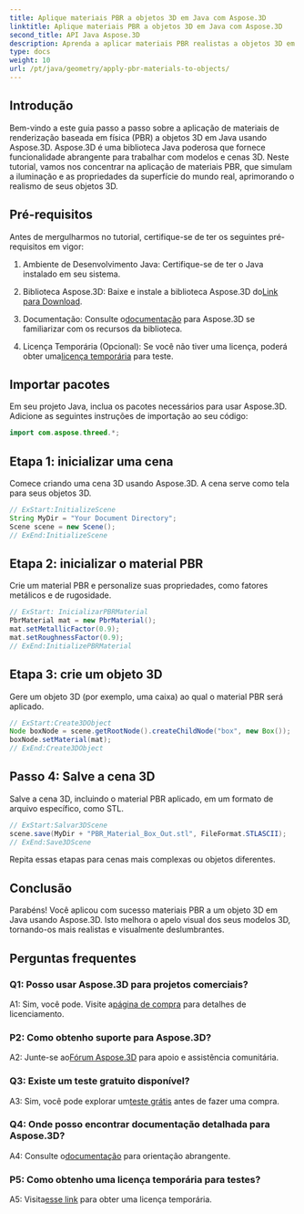 ```yaml
---
title: Aplique materiais PBR a objetos 3D em Java com Aspose.3D
linktitle: Aplique materiais PBR a objetos 3D em Java com Aspose.3D
second_title: API Java Aspose.3D
description: Aprenda a aplicar materiais PBR realistas a objetos 3D em Java usando Aspose.3D. Melhore a qualidade visual com a renderização baseada em física.
type: docs
weight: 10
url: /pt/java/geometry/apply-pbr-materials-to-objects/
---
```

## Introdução

Bem-vindo a este guia passo a passo sobre a aplicação de materiais de renderização baseada em física (PBR) a objetos 3D em Java usando Aspose.3D. Aspose.3D é uma biblioteca Java poderosa que fornece funcionalidade abrangente para trabalhar com modelos e cenas 3D. Neste tutorial, vamos nos concentrar na aplicação de materiais PBR, que simulam a iluminação e as propriedades da superfície do mundo real, aprimorando o realismo de seus objetos 3D.

## Pré-requisitos

Antes de mergulharmos no tutorial, certifique-se de ter os seguintes pré-requisitos em vigor:

1. Ambiente de Desenvolvimento Java: Certifique-se de ter o Java instalado em seu sistema.

2.  Biblioteca Aspose.3D: Baixe e instale a biblioteca Aspose.3D do[Link para Download](https://releases.aspose.com/3d/java/).

3.  Documentação: Consulte o[documentação](https://reference.aspose.com/3d/java/) para Aspose.3D se familiarizar com os recursos da biblioteca.

4.  Licença Temporária (Opcional): Se você não tiver uma licença, poderá obter uma[licença temporária](https://purchase.aspose.com/temporary-license/) para teste.

## Importar pacotes

Em seu projeto Java, inclua os pacotes necessários para usar Aspose.3D. Adicione as seguintes instruções de importação ao seu código:

```java
import com.aspose.threed.*;
```

## Etapa 1: inicializar uma cena

Comece criando uma cena 3D usando Aspose.3D. A cena serve como tela para seus objetos 3D.

```java
// ExStart:InitializeScene
String MyDir = "Your Document Directory";
Scene scene = new Scene();
// ExEnd:InitializeScene
```

## Etapa 2: inicializar o material PBR

Crie um material PBR e personalize suas propriedades, como fatores metálicos e de rugosidade.

```java
// ExStart: InicializarPBRMaterial
PbrMaterial mat = new PbrMaterial();
mat.setMetallicFactor(0.9);
mat.setRoughnessFactor(0.9);
// ExEnd:InitializePBRMaterial
```

## Etapa 3: crie um objeto 3D

Gere um objeto 3D (por exemplo, uma caixa) ao qual o material PBR será aplicado.

```java
// ExStart:Create3DObject
Node boxNode = scene.getRootNode().createChildNode("box", new Box());
boxNode.setMaterial(mat);
// ExEnd:Create3DObject
```

## Passo 4: Salve a cena 3D

Salve a cena 3D, incluindo o material PBR aplicado, em um formato de arquivo específico, como STL.

```java
// ExStart:Salvar3DScene
scene.save(MyDir + "PBR_Material_Box_Out.stl", FileFormat.STLASCII);
// ExEnd:Save3DScene
```

Repita essas etapas para cenas mais complexas ou objetos diferentes.

## Conclusão

Parabéns! Você aplicou com sucesso materiais PBR a um objeto 3D em Java usando Aspose.3D. Isto melhora o apelo visual dos seus modelos 3D, tornando-os mais realistas e visualmente deslumbrantes.

## Perguntas frequentes

### Q1: Posso usar Aspose.3D para projetos comerciais?

 A1: Sim, você pode. Visite a[página de compra](https://purchase.aspose.com/buy) para detalhes de licenciamento.

### P2: Como obtenho suporte para Aspose.3D?

 A2: Junte-se ao[Fórum Aspose.3D](https://forum.aspose.com/c/3d/18) para apoio e assistência comunitária.

### Q3: Existe um teste gratuito disponível?

 A3: Sim, você pode explorar um[teste grátis](https://releases.aspose.com/) antes de fazer uma compra.

### Q4: Onde posso encontrar documentação detalhada para Aspose.3D?

 A4: Consulte o[documentação](https://reference.aspose.com/3d/java/) para orientação abrangente.

### P5: Como obtenho uma licença temporária para testes?

 A5: Visita[esse link](https://purchase.aspose.com/temporary-license/) para obter uma licença temporária.